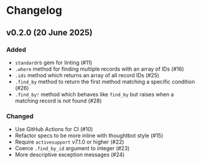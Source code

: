 # Changelog

## v0.2.0 (20 June 2025)

### Added

- `standardrb` gem for linting (#11)
- `.where` method for finding multiple records with an array of IDs (#16)
- `.ids` method which returns an array of all record IDs (#25)
- `.find_by` method to return the first method matching a specific condition (#26)
- `.find_by!` method which behaves like `find_by` but raises when a matching
   record is not found (#28)

### Changed
- Use GitHub Actions for CI (#10)
- Refactor specs to be more inline with thoughtbot style (#15)
- Require `activesupport` v7.1.0 or higher (#22)
- Coerce `.find_by_id` argument to integer (#23)
- More descriptive exception messages (#24)
